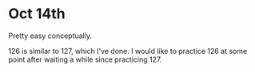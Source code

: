 # Oct 14th
Pretty easy conceptually.

126 is similar to 127, which I've done.
I would like to practice 126 at some point after waiting a while since practicing 127.
